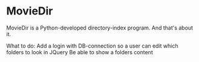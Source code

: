 MovieDir
========

MovieDir is a Python-developed directory-index program. And that's about 
it.

What to do:
	Add a login with DB-connection so a user can edit which folders 
to look in
	JQuery
	Be able to show a folders content
	
